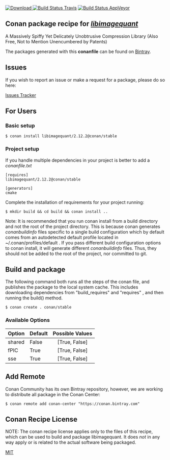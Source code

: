 [![Download](https://api.bintray.com/packages/conan-community/conan/libimagequant%3Aconan/images/download.svg) ](https://bintray.com/conan-community/conan/libimagequant%3Aconan/_latestVersion)
[![Build Status Travis](https://travis-ci.org/conan-community/conan-libimagequant.svg)](https://travis-ci.org/conan-community/conan-libimagequant)
[![Build Status AppVeyor](https://ci.appveyor.com/api/projects/status/github/conan-community/conan-libimagequant?svg=true)](https://ci.appveyor.com/project/ConanCIintegration/conan-libimagequant)

## Conan package recipe for [*libimagequant*](https://github.com/ImageOptim/libimagequant)

A Massively Spiffy Yet Delicately Unobtrusive Compression Library (Also Free, Not to Mention Unencumbered by Patents)

The packages generated with this **conanfile** can be found on [Bintray](https://bintray.com/conan-community/conan/libimagequant%3Aconan).


## Issues

If you wish to report an issue or make a request for a package, please do so here:

[Issues Tracker](https://github.com/conan-community/community/issues)


## For Users

### Basic setup

    $ conan install libimagequant/2.12.2@conan/stable

### Project setup

If you handle multiple dependencies in your project is better to add a *conanfile.txt*

    [requires]
    libimagequant/2.12.2@conan/stable

    [generators]
    cmake

Complete the installation of requirements for your project running:

    $ mkdir build && cd build && conan install ..

Note: It is recommended that you run conan install from a build directory and not the root of the project directory.  This is because conan generates *conanbuildinfo* files specific to a single build configuration which by default comes from an autodetected default profile located in ~/.conan/profiles/default .  If you pass different build configuration options to conan install, it will generate different *conanbuildinfo* files.  Thus, they should not be added to the root of the project, nor committed to git.


## Build and package

The following command both runs all the steps of the conan file, and publishes the package to the local system cache.  This includes downloading dependencies from "build_requires" and "requires" , and then running the build() method.

    $ conan create . conan/stable


### Available Options
| Option        | Default | Possible Values  |
| ------------- |:----------------- |:------------:|
| shared      | False |  [True, False] |
| fPIC      | True |  [True, False] |
| sse      | True |  [True, False] |


## Add Remote

Conan Community has its own Bintray repository, however, we are working to distribute all package in the Conan Center:

    $ conan remote add conan-center "https://conan.bintray.com"


## Conan Recipe License

NOTE: The conan recipe license applies only to the files of this recipe, which can be used to build and package libimagequant.
It does *not* in any way apply or is related to the actual software being packaged.

[MIT](LICENSE)
